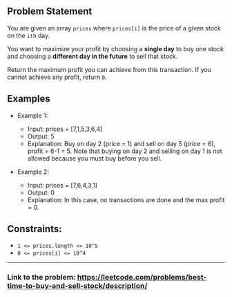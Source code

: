 ## Problem Statement

You are given an array `prices` where `prices[i]` is the price of a given stock on the `ith` day.</br>

You want to maximize your profit by choosing a **single day** to buy one stock and choosing a **different day in the future** to sell that stock.</br>

Return the maximum profit you can achieve from this transaction. If you cannot achieve any profit, return `0`.

## Examples

- Example 1:
  - Input: prices = [7,1,5,3,6,4]
  - Output: 5
  - Explanation: Buy on day 2 (price = 1) and sell on day 5 (price = 6), profit = 6-1 = 5. Note that buying on day 2 and selling on day 1 is not allowed because you must buy before you sell.

- Example 2:
  - Input: prices = [7,6,4,3,1]
  - Output: 0
  - Explanation: In this case, no transactions are done and the max profit = 0.
 
## Constraints:
- `1 <= prices.length <= 10^5`
- `0 <= prices[i] <= 10^4`

---
### Link to the problem: https://leetcode.com/problems/best-time-to-buy-and-sell-stock/description/
